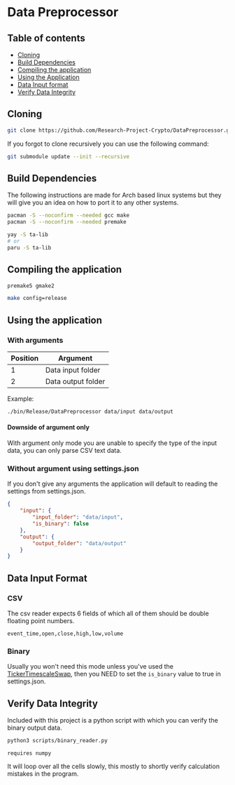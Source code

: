 # Data Preprocessor

## Table of contents

 - [Cloning](#cloning)
 - [Build Dependencies](#build-dependencies)
 - [Compiling the application](#compiling-the-application)
 - [Using the Application](#using-the-application)
 - [Data Input format](#data-input-format)
 - [Verify Data Integrity](#verify-data-integrity)

## Cloning

```bash
git clone https://github.com/Research-Project-Crypto/DataPreprocessor.git --recursive
```

If you forgot to clone recursively you can use the following command:
```bash
git submodule update --init --recursive
```

## Build Dependencies

The following instructions are made for Arch based linux systems but they will give you an idea on how to port it to any other systems.

```bash
pacman -S --noconfirm --needed gcc make
pacman -S --noconfirm --needed premake

yay -S ta-lib
# or
paru -S ta-lib
```

## Compiling the application

```bash
premake5 gmake2

make config=release
```

## Using the application

### With arguments

|Position|Argument|
|--|--|
|1|Data input folder|
|2|Data output folder|

Example:
```bash
./bin/Release/DataPreprocessor data/input data/output
```

#### Downside of argument only

With argument only mode you are unable to specify the type of the input data, you can only parse CSV text data.

### Without argument using settings.json

If you don't give any arguments the application will default to reading the settings from settings.json.

```json
{
    "input": {
        "input_folder": "data/input",
        "is_binary": false
    },
    "output": {
        "output_folder": "data/output"
    }
}
```

## Data Input Format

### CSV

The csv reader expects 6 fields of which all of them should be double floating point numbers.

```csv
event_time,open,close,high,low,volume
```

### Binary

Usually you won't need this mode unless you've used the [TickerTimescaleSwap](https://github.com/Research-Project-Crypto/TickerTimescaleSwap), then you NEED to set the `is_binary` value to true in settings.json.

## Verify Data Integrity

Included with this project is a python script with which you can verify the binary output data.

```bash
python3 scripts/binary_reader.py
```
`requires numpy`

It will loop over all the cells slowly, this mostly to shortly verify calculation mistakes in the program.
